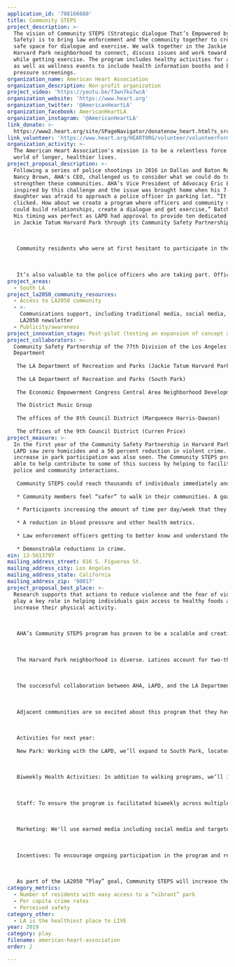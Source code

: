 ```yaml
---
application_id: '788166680'
title: Community STEPS
project_description: >-
  The vision of Community STEPS (Strategic dialogue That’s Empowered by Public
  Safety) is to bring law enforcement and the community together to create a
  safe space for dialogue and exercise. We walk together in the Jackie Tatum
  Harvard Park neighborhood to connect, discuss issues and work toward solutions
  while getting exercise. The program includes healthy activities for all ages
  as well as wellness events to include health information booths and blood
  pressure screenings.
organization_name: American Heart Association
organization_description: Non-profit organization
project_video: 'https://youtu.be/f3wn7ku7wcA'
organization_website: 'https://www.heart.org'
organization_twitter: '@AmericanHeartLA'
organization_facebook: AmericanHeartLA
organization_instagram: '@AmericanHeartLA'
link_donate: >-
  https://www2.heart.org/site/SPageNavigator/donatenow_heart.html?s_src=nav&pagename=%2Fdonatenow_heart&utm_expid=.Gd9MG4GFQjaAcfhuC0-%20%20l4w.0&utm_referrer=https%3A%2F%2Fwww.heart.org%2F
link_volunteer: 'https://www.heart.org/HEARTORG/volunteer/volunteerForm.jsp'
organization_activity: >-
  The American Heart Association's mission is to be a relentless force for a
  world of longer, healthier lives.
project_proposal_description: >-
  Following a series of police shootings in 2016 in Dallas and Baton Rogue,
  Nancy Brown, AHA's CEO, challenged us to consider what we could do to help
  strengthen these communities. AHA’s Vice President of Advocacy Eric Batch was
  inspired by this challenge and the issue was brought home when his 7-year-old
  daughter was afraid to approach a police officer in parking lot. “It just
  clicked. How about we create a program where officers and community members
  could build relationships, create a dialogue and get exercise,” Batch said.
  His timing was perfect as LAPD had approval to provide ten dedicated officers
  in Jackie Tatum Harvard Park through its Community Safety Partnership.
   
   
   
   Community residents who were at first hesitant to participate in the walks are now appearing every week. One resident was leery of doing things with police officers and said so. With a little coaxing he walked a lap. He enjoyed the conversation so much that he ended up walking three laps that first day out.
   
   
   
   It’s also valuable to the police officers who are taking part. Officer Marcus Whitehead wandered over to one of the health screenings area one Saturday and decided to take his blood pressure. At only 34 years old, it was surprising when his numbers came in dangerously high 160/130. As a result, he went to his doctor and began making healthy lifestyle changes. “This program was set up to be beneficial for the community, but it helps us officers as well. If it wasn’t for STEPS, I may have never known my situation. I’m proof that it works,” said Whitehead.
project_areas:
  - South LA
project_la2050_community_resources:
  - Access to LA2050 community
  - >-
    Communications support, including traditional media, social media, and
    LA2050 newsletter
  - Publicity/awareness
project_innovation_stage: Post-pilot (testing an expansion of concept after initially successful pilot)
project_collaborators: >-
  Community Safety Partnership of the 77th Division of the Los Angeles Police
  Department
   
   The LA Department of Recreation and Parks (Jackie Tatum Harvard Park)
   
   The LA Department of Recreation and Parks (South Park)
   
   The Economic Empowerment Congress Central Area Neighborhood Development Council
   
   The District Music Group
   
   The offices of the 8th Council District (Marqueece Harris-Dawson) 
   
   The offices of the 9th Council District (Curren Price)
project_measure: >-
  In the first year of the Community Safety Partnership in Harvard Park, the
  LAPD saw zero homicides and a 50 percent reduction in violent crime. An
  increase in park participation was also seen. The Community STEPS program was
  able to help contribute to some of this success by helping to facilitate
  police and community interactions. 
   
   Community STEPS could reach thousands of individuals immediately and could very quickly scale to be implemented across the 9,000 Los Angeles Police Department officers and 4 million people that they protect and serve. Additionally, there are several other metrics for measuring success associated with this program. 
   
   * Community members feel “safer” to walk in their communities. A goal of the 77th Division of the LAPD is to reduce crime by 15%.
   
   * Participants increasing the amount of time per day/week that they are physically active. We’ll distribute fitness trackers and leverage existing AHA programs that allow for tracking exercise. 
   
   * A reduction in blood pressure and other health metrics.
   
   * Law enforcement officers getting to better know and understand the communities in which they serve. Another goal of the 77th Division is to strengthen the community-police partnership and build morale through leadership.
   
   * Demonstrable reductions in crime.
ein: 13-5613797
mailing_address_street: 816 S. Figueroa St.
mailing_address_city: Los Angeles
mailing_address_state: California
mailing_address_zip: '90017'
project_proposal_best_place: >-
  Research supports that actions to reduce violence and the fear of violence can
  play a key role in helping individuals gain access to healthy foods and
  increase their physical activity.
   
   
   
   AHA’s Community STEPS program has proven to be a scalable and creative solution that can address neighborhood needs. Our goal is to foster ongoing dialogue with additional community stakeholders to inspire and support neighborhood innovation and ownership.
   
   
   
   The Harvard Park neighborhood is diverse. Latinos account for two-thirds of residents with African Americans making up another third. Compared to other parts of LA county, this community is disproportionately at risk for cardiovascular diseases through increased incidence of obesity, high blood pressure and diabetes.
   
   
   
   The successful collaboration between AHA, LAPD, and the LA Department of Parks and Recreation has created a safe place to talk, get active, and learn how to live a healthier life at Harvard Park. While our program has structured walks twice a month, community members are out walking now every day of the week! Over the next year, we’ll build on this success by adding structural components to continue incentives for the neighborhood to participate.
   
   
   
   Adjacent communities are so excited about this program that they have requested we bring similar programs to their neighborhoods. With additional funding we’ll expand Community STEPS to South Park, the next site to be a part of LAPD’s Community Safety Partnership.
   
   
   
   Activities for next year:
   
   New Park: Working with the LAPD, we’ll expand to South Park, located just less than 3 miles away from Harvard Park, east of Highway 110 in South LA. We’ll hold a kickoff event at South Park and a second-year anniversary event at Harvard Park, followed by the implementation and continuation of our successful biweekly walking program at each site.
   
   
   
   Biweekly Health Activities: In addition to walking programs, we’ll incorporate biweekly and monthly health events at both locations to include such things as blood pressure, cholesterol and BMI screenings, guest speakers, and themed events.
   
   
   
   Staff: To ensure the program is facilitated biweekly across multiple locations, we’ll add two part-time staff to coordinate activities between community members and agency partners.
   
   
   
   Marketing: We'll use earned media including social media and targeted outreach. We’ll incorporate professional videography and photography at our events such as the Go Hoop Day (basketball), Skate Jam (skateboarding), Turkey Giveaway, bike events and others.
   
   
   
   Incentives: To encourage ongoing participation in the program and reward milestones for participants we’ll provide various incentives including logo merchandise, t-shirts, water bottles, and pedometers/fitness trackers.
   
   
   
   As part of the LA2050 “Play” goal, Community STEPS will increase the number of residents with easy access to a vibrant park, increase perceived safety, decrease crime rates and increase the intergenerational play opportunities.
category_metrics:
  - Number of residents with easy access to a “vibrant” park
  - Per capita crime rates
  - Perceived safety
category_other:
  - LA is the healthiest place to LIVE
year: 2019
category: play
filename: american-heart-association
order: 2

---
```

